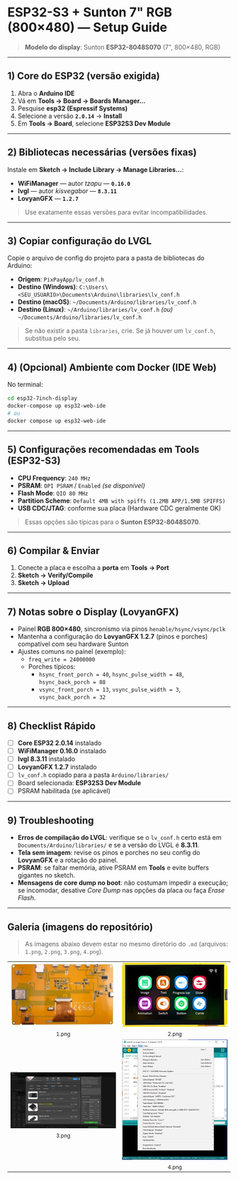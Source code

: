 # ESP32-S3 + Sunton 7" RGB (800×480) — Setup Guide

> **Modelo do display**: Sunton **ESP32-8048S070** (7", 800×480, RGB)

---

## 1) Core do ESP32 (versão exigida)

1. Abra o **Arduino IDE**  
2. Vá em **Tools → Board → Boards Manager…**  
3. Pesquise **esp32 (Espressif Systems)**  
4. Selecione a versão **`2.0.14`** → **Install**  
5. Em **Tools → Board**, selecione **ESP32S3 Dev Module**

---

## 2) Bibliotecas necessárias (versões fixas)

Instale em **Sketch → Include Library → Manage Libraries…**:

- **WiFiManager** — autor *tzapu* — **`0.16.0`**
- **lvgl** — autor *kisvegabor* — **`8.3.11`**
- **LovyanGFX** — **`1.2.7`**

> Use exatamente essas versões para evitar incompatibilidades.

---

## 3) Copiar configuração do LVGL

Copie o arquivo de config do projeto para a pasta de bibliotecas do Arduino:

- **Origem**: `PixPayApp/lv_conf.h`  
- **Destino (Windows)**: `C:\Users\<SEU_USUARIO>\Documents\Arduino\libraries\lv_conf.h`  
- **Destino (macOS)**: `~/Documents/Arduino/libraries/lv_conf.h`  
- **Destino (Linux)**: `~/Arduino/libraries/lv_conf.h` *(ou)* `~/Documents/Arduino/libraries/lv_conf.h`

> Se não existir a pasta `libraries`, crie. Se já houver um `lv_conf.h`, substitua pelo seu.

---

## 4) (Opcional) Ambiente com Docker (IDE Web)

No terminal:

```bash
cd esp32-7inch-display
docker-compose up esp32-web-ide
# ou
docker compose up esp32-web-ide
```

---

## 5) Configurações recomendadas em **Tools** (ESP32-S3)

- **CPU Frequency**: `240 MHz`  
- **PSRAM**: `OPI PSRAM` / `Enabled` *(se disponível)*  
- **Flash Mode**: `QIO 80 MHz`  
- **Partition Scheme**: `Default 4MB with spiffs (1.2MB APP/1.5MB SPIFFS)`  
- **USB CDC/JTAG**: conforme sua placa (Hardware CDC geralmente OK)

> Essas opções são típicas para o **Sunton ESP32-8048S070**.

---

## 6) Compilar & Enviar

1. Conecte a placa e escolha a **porta** em **Tools → Port**  
2. **Sketch → Verify/Compile**  
3. **Sketch → Upload**

---

## 7) Notas sobre o Display (LovyanGFX)

- Painel **RGB 800×480**, sincronismo via pinos `henable/hsync/vsync/pclk`  
- Mantenha a configuração do **LovyanGFX 1.2.7** (pinos e porches) compatível com seu hardware Sunton  
- Ajustes comuns no painel (exemplo):
  - `freq_write = 24000000`
  - Porches típicos:  
    - `hsync_front_porch = 40`, `hsync_pulse_width = 48`, `hsync_back_porch = 88`  
    - `vsync_front_porch = 13`, `vsync_pulse_width = 3`, `vsync_back_porch = 32`

---

## 8) Checklist Rápido

- [ ] **Core ESP32 2.0.14** instalado  
- [ ] **WiFiManager 0.16.0** instalado  
- [ ] **lvgl 8.3.11** instalado  
- [ ] **LovyanGFX 1.2.7** instalado  
- [ ] `lv_conf.h` copiado para a pasta `Arduino/libraries/`  
- [ ] Board selecionada: **ESP32S3 Dev Module**  
- [ ] PSRAM habilitada (se aplicável)

---

## 9) Troubleshooting

- **Erros de compilação do LVGL**: verifique se o `lv_conf.h` certo está em `Documents/Arduino/libraries/` e se a versão do LVGL é **8.3.11**.  
- **Tela sem imagem**: revise os pinos e porches no seu config do **LovyanGFX** e a rotação do painel.  
- **PSRAM**: se faltar memória, ative PSRAM em **Tools** e evite buffers gigantes no sketch.  
- **Mensagens de core dump no boot**: não costumam impedir a execução; se incomodar, desative *Core Dump* nas opções da placa ou faça *Erase Flash*.


---

## Galeria (imagens do repositório)

> As imagens abaixo devem estar no mesmo diretório do `.md` (arquivos: `1.png`, `2.png`, `3.png`, `4.png`).

<table>
  <tr>
    <td align="center"><img src="1.png" alt="Imagem 1" width="320"><br><sub>1.png</sub></td>
    <td align="center"><img src="2.png" alt="Imagem 2" width="320"><br><sub>2.png</sub></td>
  </tr>
  <tr>
    <td align="center"><img src="3.png" alt="Imagem 3" width="320"><br><sub>3.png</sub></td>
    <td align="center"><img src="4.png" alt="Imagem 4" width="320"><br><sub>4.png</sub></td>
  </tr>
</table>
